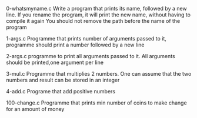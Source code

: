 0-whatsmyname.c
Write a program that prints its name, followed by a new line.
If you rename the program, it will print the new name, without having to compile it again
You should not remove the path before the name of the program

1-args.c
Programme that prints number of arguments passed to it, programme should print a number followed by a new line

2-args.c
programme to print all arguments passed to it. All arguments should be printed,one argument per line

3-mul.c
Programme that multiplies 2 numbers. One can assume that the two numbers and result can be stored in an integer

4-add.c
Programe that add positive numbers

100-change.c
Programme that prints min number of coins to make change for an amount of money
